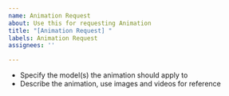 ```yaml
---
name: Animation Request
about: Use this for requesting Animation
title: "[Animation Request] "
labels: Animation Request
assignees: ''

---
```


- Specify the model(s) the animation should apply to
- Describe the animation, use images and videos for reference
